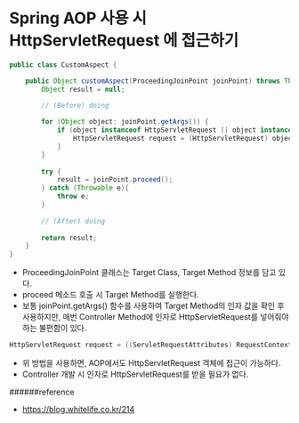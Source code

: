 # Spring AOP 사용 시 HttpServletRequest 에 접근하기
```java
public class CustomAspect {

	public Object customAspect(ProceedingJoinPoint joinPoint) throws Throwable {
		Object result = null;

        // (Before) doing
        
		for (Object object: joinPoint.getArgs()) {
			if (object instanceof HttpServletRequest || object instanceof MultipartHttpServletRequest) {
				HttpServletRequest request = (HttpServletRequest) object;
			}
		}
		
		try {
			result = joinPoint.proceed();
		} catch (Throwable e){
			throw e;
		}
		
		// (After) doing
        
        return result;
	}
}
```
- ProceedingJoinPoint 클래스는 Target Class, Target Method 정보를 담고 있다.
- proceed 메소드 호출 시 Target Method를 실행한다.
- 보통 joinPoint.getArgs() 함수를 사용하여 Target Method의 인자 값을 확인 후 사용하지만, 매번 Controller Method에 인자로 HttpServletRequest를 넣어줘야 하는 불편함이 있다.

```java
HttpServletRequest request = ((ServletRequestAttributes) RequestContextHolder.currentRequestAttributes()).getRequest();
```
- 위 방법을 사용하면, AOP에서도 HttpServletRequest 객체에 접근이 가능하다.
- Controller 개발 시 인자로 HttpServletRequest를 받을 필요가 없다.

######reference
- https://blog.whitelife.co.kr/214
